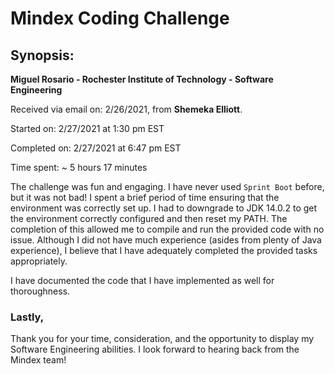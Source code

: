 # Mindex Coding Challenge
## Synopsis:
**Miguel Rosario - Rochester Institute of Technology - Software Engineering**

Received via email on: 2/26/2021, from **Shemeka Elliott**.

Started on: 2/27/2021 at 1:30 pm EST

Completed on: 2/27/2021 at 6:47 pm EST

Time spent: ~ 5 hours 17 minutes

The challenge was fun and engaging. I have never used `Sprint Boot` before, but it was not bad! I spent a brief period
of time ensuring that the environment was correctly set up. I had to downgrade to JDK 14.0.2 to get the environment
correctly configured and then reset my PATH. The completion of this allowed me to compile and run the
provided code with no issue. Although I did not have much experience (asides from plenty of Java experience),
I believe that I have adequately completed the provided tasks appropriately. 

I have documented the code that I have implemented as well for thoroughness. 

### Lastly,
Thank you for your time, consideration, and the opportunity to display my Software Engineering abilities.
I look forward to hearing back from the Mindex team!
